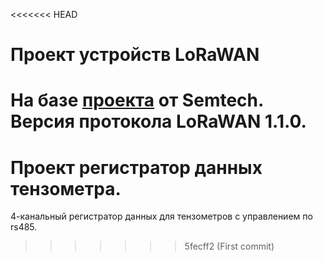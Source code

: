 <<<<<<< HEAD
# Проект устройств LoRaWAN

На базе [проекта](https://github.com/Lora-net/LoRaMac-node/tree/develop) от Semtech.
Версия протокола LoRaWAN 1.1.0.
=======
# Проект регистратор данных тензометра.

4-канальный регистратор данных для тензометров с управлением по rs485.
>>>>>>> 5fecff2 (First commit)

